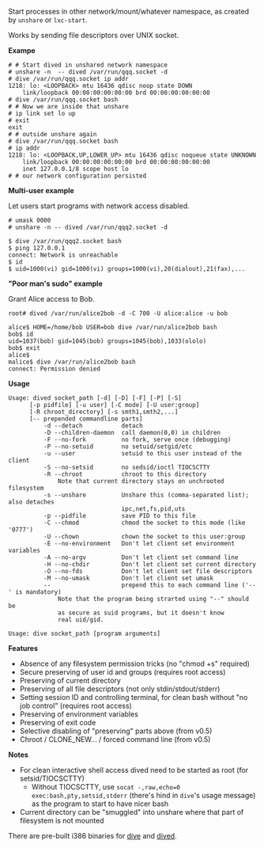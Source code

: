 Start processes in other network/mount/whatever namespace, as created by `unshare` or `lxc-start`.

Works by sending file descriptors over UNIX socket. 

**Exampe**

    # # Start dived in unshared network namespace
    # unshare -n  -- dived /var/run/qqq.socket -d
    # dive /var/run/qqq.socket ip addr
    1218: lo: <LOOPBACK> mtu 16436 qdisc noop state DOWN 
        link/loopback 00:00:00:00:00:00 brd 00:00:00:00:00:00
    # dive /var/run/qqq.socket bash
    # # Now we are inside that unshare
    # ip link set lo up
    # exit
    exit
    # # outside unshare again
    # dive /var/run/qqq.socket bash
    # ip addr
    1218: lo: <LOOPBACK,UP,LOWER_UP> mtu 16436 qdisc noqueue state UNKNOWN 
        link/loopback 00:00:00:00:00:00 brd 00:00:00:00:00:00
        inet 127.0.0.1/8 scope host lo
    # # our network configuration persisted

**Multi-user example**

Let users start programs with network access disabled.

    # umask 0000
    # unshare -n -- dived /var/run/qqq2.socket -d
    
    $ dive /var/run/qqq2.socket bash
    $ ping 127.0.0.1
    connect: Network is unreachable
    $ id
    $ uid=1000(vi) gid=1000(vi) groups=1000(vi),20(dialout),21(fax),...

**"Poor man's sudo" example**

Grant Alice access to Bob.

    root# dived /var/run/alice2bob -d -C 700 -U alice:alice -u bob
    
    alice$ HOME=/home/bob USER=bob dive /var/run/alice2bob bash
    bob$ id
    uid=1037(bob) gid=1045(bob) groups=1045(bob),1033(ololo)
    bob$ exit
    alice$
    malice$ dive /var/run/alice2bob bash
    connect: Permission denied
    
    
**Usage**

    Usage: dived socket_path [-d] [-D] [-F] [-P] [-S] 
          [-p pidfile] [-u user] [-C mode] [-U user:group] 
          [-R chroot_directory] [-s smth1,smth2,...] 
          [-- prepended commandline parts]
              -d --detach           detach
              -D --children-daemon  call daemon(0,0) in children
              -F --no-fork          no fork, serve once (debugging)
              -P --no-setuid        no setuid/setgid/etc
              -u --user             setuid to this user instead of the client
              -S --no-setsid        no sedsid/ioctl TIOCSCTTY
              -R --chroot           chroot to this directory 
                  Note that current directory stays on unchrooted filesystem 
              -s --unshare          Unshare this (comma-separated list); also detaches
                                    ipc,net,fs,pid,uts
              -p --pidfile          save PID to this file
              -C --chmod            chmod the socket to this mode (like '0777')
              -U --chown            chown the socket to this user:group
              -E --no-environment   Don't let client set environment variables
              -A --no-argv          Don't let client set command line
              -H --no-chdir         Don't let client set current directory
              -O --no-fds           Don't let client set file descriptors
              -M --no-umask         Don't let client set umask
              --                    prepend this to each command line ('--' is mandatory)
                  Note that the program being strarted using "--" should be
                  as secure as suid programs, but it doesn't know
                  real uid/gid.
                  
    Usage: dive socket_path [program arguments]
    
**Features**
    
* Absence of any filesystem permission tricks (no "chmod +s" required)
* Secure preserving of user id and groups (requires root access)
* Preserving of current directory
* Preserving of all file descriptors (not only stdin/stdout/stderr)
* Setting session ID and controlling terminal, for clean bash without "no job control" (requires root access)
* Preserving of environment variables
* Preserving of exit code
* Selective disabling of "preserving" parts above (from v0.5)
* Chroot / CLONE_NEW... / forced command line (from v0.5)

**Notes**

* For clean interactive shell access dived need to be started as root (for setsid/TIOCSCTTY)
    * Without TIOCSCTTY, use `socat -,raw,echo=0 exec:bash,pty,setsid,stderr` (there's hind in `dive`'s usage message) as the program to start to have nicer bash
* Current directory can be "smuggled" into unshare where that part of filesystem is not mounted
 

 There are pre-built i386 binaries for [dive](http://vi-server.org/pub/dive) and [dived](http://vi-server.org/pub/dived).
